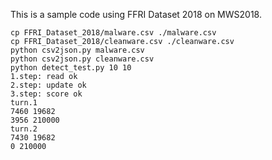This is a sample code using FFRI Dataset 2018 on MWS2018.
```
cp FFRI_Dataset_2018/malware.csv ./malware.csv
cp FFRI_Dataset_2018/cleanware.csv ./cleanware.csv
python csv2json.py malware.csv
python csv2json.py cleanware.csv
python detect_test.py 10 10
1.step: read ok
2.step: update ok
3.step: score ok
turn.1
7460 19682
3956 210000
turn.2
7430 19682
0 210000
```
